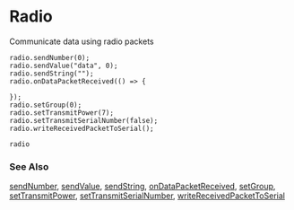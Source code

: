 # Radio

Communicate data using radio packets

```cards
radio.sendNumber(0);
radio.sendValue("data", 0);
radio.sendString("");
radio.onDataPacketReceived(() => {

});
radio.setGroup(0);
radio.setTransmitPower(7);
radio.setTransmitSerialNumber(false);
radio.writeReceivedPacketToSerial();
```

```package
radio
```

### See Also

[sendNumber](/reference/radio/send-number),
[sendValue](/reference/radio/send-value),
[sendString](/reference/radio/send-string),
[onDataPacketReceived](/reference/radio/on-data-packet-received),
[setGroup](/reference/radio/set-group),
[setTransmitPower](/reference/radio/set-transmit-power),
[setTransmitSerialNumber](/reference/radio/set-transmit-serial-number),
[writeReceivedPacketToSerial](/reference/radio/write-received-packet-to-serial)
